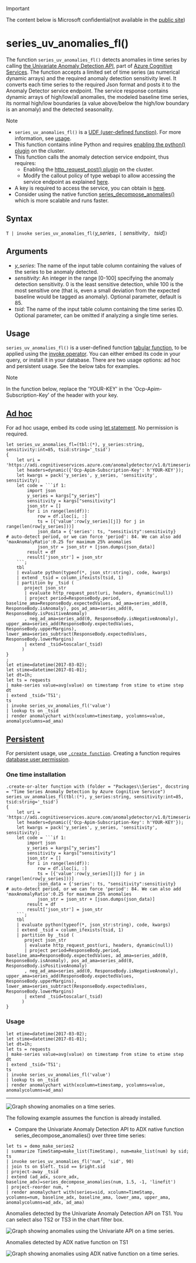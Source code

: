 > [!IMPORTANT]
> The content below is Microsoft confidential(not available in the [public site](https://docs.microsoft.com/en-us/azure/data-explorer/))

# series_uv_anomalies_fl()

The function `series_uv_anomalies_fl()` detects anomalies in time series by calling [the Univariate Anomaly Detection API](/azure/cognitive-services/anomaly-detector/overview), part of [Azure Cognitive Services](/azure/cognitive-services/what-are-cognitive-services). The function accepts a limited set of time series (as numerical dynamic arrays) and the required anomaly detection sensitivity level. It converts each time series to the required Json format and posts it to the Anomaly Detector service endpoint. The service response contains dynamic arrays of high/low/all anomalies, the modeled baseline time series, its normal high/low boundaries (a value above/below the high/low boundary is an anomaly) and the detected seasonality.

> [!NOTE]
>
> * `series_uv_anomalies_fl()` is a [UDF (user-defined function)](../query/functions/user-defined-functions.md). For more information, see [usage](#usage).
> * This function contains inline Python and requires [enabling the python() plugin](../query/pythonplugin.md#enable-the-plugin) on the cluster.
> * This function calls the anomaly detection service endpoint, thus requires:
>     * Enabling the [http_request_post() plugin](https://kusto.azurewebsites.net/docs/kusto/query/httprequestplugin.html) on the cluster.
>     * Modify the callout policy of type webapi to allow accessing the service endpoint as explained [here](https://kusto.azurewebsites.net/docs/kusto/management/calloutpolicy.html).
> * A key is required to access the service, you can obtain is [here](https://ms.portal.azure.com/#create/Microsoft.CognitiveServicesAnomalyDetector).
> * Consider using the native function [series_decompose_anomalies()](../query/series-decompose-anomaliesfunction.md) which is more scalable and runs faster.

## Syntax

`T | invoke series_uv_anomalies_fl(`*y_series*`, [` *sensitivity*`, ` *tsid*]`)`

## Arguments

* *y_series*: The name of the input table column containing the values of the series to be anomaly detected.
* *sensitivity*: An integer in the range [0-100] specifying the anomaly detection sensitivity. 0 is the least sensitive detection, while 100 is the most sensitive one (that is, even a small deviation from the expected baseline would be tagged as anomaly). Optional parameter, default is 85.
* *tsid*: The name of the input table column containing the time series ID. Optional parameter, can be omitted if analyzing a single time series.

## Usage

`series_uv_anomalies_fl()` is a user-defined function [tabular function](../query/functions/user-defined-functions.md#tabular-function), to be applied using the [invoke operator](../query/invokeoperator.md). You can either embed its code in your query, or install it in your database. There are two usage options: ad hoc and persistent usage. See the below tabs for examples.

> [!NOTE]
> In the function below, replace the 'YOUR-KEY' in the 'Ocp-Apim-Subscription-Key' of the header with your key.

## [Ad hoc](#tab/adhoc)

For ad hoc usage, embed its code using [let statement](../query/letstatement.md). No permission is required.

<!-- csl: https://help.kusto.windows.net/Samples -->
~~~kusto
let series_uv_anomalies_fl=(tbl:(*), y_series:string, sensitivity:int=85, tsid:string='_tsid')
{
    let uri = 'https://adi.cognitiveservices.azure.com/anomalydetector/v1.0/timeseries/entire/detect';
    let headers=dynamic({'Ocp-Apim-Subscription-Key': h'YOUR-KEY'});
    let kwargs = pack('y_series', y_series, 'sensitivity', sensitivity);
    let code = ```if 1:
        import json
        y_series = kargs["y_series"]
        sensitivity = kargs["sensitivity"]
        json_str = []
        for i in range(len(df)):
            row = df.iloc[i, :]
            ts = [{'value':row[y_series][j]} for j in range(len(row[y_series]))]
            json_data = {'series': ts, "sensitivity":sensitivity}     # auto-detect period, or we can force 'period': 84. We can also add 'maxAnomalyRatio':0.25 for maximum 25% anomalies
            json_str = json_str + [json.dumps(json_data)]
        result = df
        result['json_str'] = json_str
    ```;
    tbl
    | evaluate python(typeof(*, json_str:string), code, kwargs)
    | extend _tsid = column_ifexists(tsid, 1)
    | partition by _tsid (
       project json_str
       | evaluate http_request_post(uri, headers, dynamic(null))
       | project period=ResponseBody.period, baseline_ama=ResponseBody.expectedValues, ad_ama=series_add(0, ResponseBody.isAnomaly), pos_ad_ama=series_add(0, ResponseBody.isPositiveAnomaly)
       , neg_ad_ama=series_add(0, ResponseBody.isNegativeAnomaly), upper_ama=series_add(ResponseBody.expectedValues, ResponseBody.upperMargins), lower_ama=series_subtract(ResponseBody.expectedValues, ResponseBody.lowerMargins)
       | extend _tsid=toscalar(_tsid)
      )
}
;
let etime=datetime(2017-03-02);
let stime=datetime(2017-01-01);
let dt=1h;
let ts = requests
| make-series value=avg(value) on timestamp from stime to etime step dt
| extend _tsid='TS1';
ts
| invoke series_uv_anomalies_fl('value')
| lookup ts on _tsid
| render anomalychart with(xcolumn=timestamp, ycolumns=value, anomalycolumns=ad_ama)
~~~

## [Persistent](#tab/persistent)

For persistent usage, use [`.create function`](../management/create-function.md).  Creating a function requires [database user permission](../management/access-control/role-based-authorization.md).

### One time installation

<!-- csl: https://help.kusto.windows.net/Samples -->
~~~kusto
.create-or-alter function with (folder = "Packages\\Series", docstring = "Time Series Anomaly Detection by Azure Cognitive Service")
series_uv_anomalies_fl(tbl:(*), y_series:string, sensitivity:int=85, tsid:string='_tsid')
{
    let uri = 'https://adi.cognitiveservices.azure.com/anomalydetector/v1.0/timeseries/entire/detect';
    let headers=dynamic({'Ocp-Apim-Subscription-Key': h'YOUR-KEY'});
    let kwargs = pack('y_series', y_series, 'sensitivity', sensitivity);
    let code = ```if 1:
        import json
        y_series = kargs["y_series"]
        sensitivity = kargs["sensitivity"]
        json_str = []
        for i in range(len(df)):
            row = df.iloc[i, :]
            ts = [{'value':row[y_series][j]} for j in range(len(row[y_series]))]
            json_data = {'series': ts, "sensitivity":sensitivity}     # auto-detect period, or we can force 'period': 84. We can also add 'maxAnomalyRatio':0.25 for maximum 25% anomalies
            json_str = json_str + [json.dumps(json_data)]
        result = df
        result['json_str'] = json_str
    ```;
    tbl
    | evaluate python(typeof(*, json_str:string), code, kwargs)
    | extend _tsid = column_ifexists(tsid, 1)
    | partition by _tsid (
       project json_str
       | evaluate http_request_post(uri, headers, dynamic(null))
       | project period=ResponseBody.period, baseline_ama=ResponseBody.expectedValues, ad_ama=series_add(0, ResponseBody.isAnomaly), pos_ad_ama=series_add(0, ResponseBody.isPositiveAnomaly)
       , neg_ad_ama=series_add(0, ResponseBody.isNegativeAnomaly), upper_ama=series_add(ResponseBody.expectedValues, ResponseBody.upperMargins), lower_ama=series_subtract(ResponseBody.expectedValues, ResponseBody.lowerMargins)
       | extend _tsid=toscalar(_tsid)
      )
}
~~~

### Usage

<!-- csl: https://help.kusto.windows.net/Samples -->
~~~kusto
let etime=datetime(2017-03-02);
let stime=datetime(2017-01-01);
let dt=1h;
let ts = requests
| make-series value=avg(value) on timestamp from stime to etime step dt
| extend _tsid='TS1';
ts
| invoke series_uv_anomalies_fl('value')
| lookup ts on _tsid
| render anomalychart with(xcolumn=timestamp, ycolumns=value, anomalycolumns=ad_ama)
~~~

---

![Graph showing anomalies on a time series.](images/series-uv-anomalies-fl/uv-anomalies-example-1.png)

The following example assumes the function is already installed.

* Compare the Univariate Anomaly Detection API to ADX native function series_decompose_anomalies() over three time series:

<!-- csl: https://help.kusto.windows.net/Samples -->
~~~kusto
let ts = demo_make_series2
| summarize TimeStamp=make_list(TimeStamp), num=make_list(num) by sid;
ts
| invoke series_uv_anomalies_fl('num', 'sid', 90)
| join ts on $left._tsid == $right.sid
| project-away _tsid
| extend (ad_adx, score_adx, baseline_adx)=series_decompose_anomalies(num, 1.5, -1, 'linefit')
| project-reorder num, *
| render anomalychart with(series=sid, xcolumn=TimeStamp, ycolumns=num, baseline_adx, baseline_ama, lower_ama, upper_ama, anomalycolumns=ad_adx, ad_ama)
~~~

Anomalies detected by the Univariate Anomaly Detection API on TS1. You can select also TS2 or TS3 in the chart filter box.

![Graph showing anomalies using the Univariate API on a time series.](images/series-uv-anomalies-fl/uv-anomalies-example-2.png)

Anomalies detected by ADX native function on TS1

![Graph showing anomalies using ADX native function on a time series.](images/series-uv-anomalies-fl/adx-anomalies-example-2.png)
